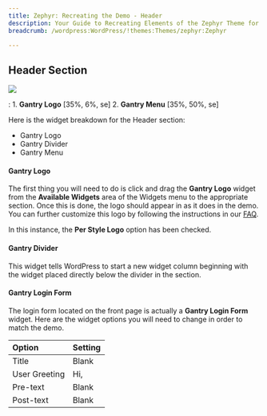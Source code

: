 ```yaml
---
title: Zephyr: Recreating the Demo - Header
description: Your Guide to Recreating Elements of the Zephyr Theme for WordPress
breadcrumb: /wordpress:WordPress/!themes:Themes/zephyr:Zephyr

---
```


Header Section
-----

![][demo]

:   1. **Gantry Logo** [35%, 6%, se]
    2. **Gantry Menu** [35%, 50%, se]

Here is the widget breakdown for the Header section:

* Gantry Logo
* Gantry Divider
* Gantry Menu

#### Gantry Logo

The first thing you will need to do is click and drag the **Gantry Logo** widget from the **Available Widgets** area of the Widgets menu to the appropriate section. Once this is done, the logo should appear in as it does in the demo. You can further customize this logo by following the instructions in our [FAQ][faq].

In this instance, the **Per Style Logo** option has been checked.

#### Gantry Divider

This widget tells WordPress to start a new widget column beginning with the widget placed directly below the divider in the section.

#### Gantry Login Form

The login form located on the front page is actually a **Gantry Login Form** widget. Here are the widget options you will need to change in order to match the demo.

| Option            | Setting                         |  
| :---------------- | :------------------------------ |  
| Title             | Blank                           |  
| User Greeting     | Hi,                             |  
| Pre-text          | Blank                           |  
| Post-text         | Blank                           |  

[demo]: assets/demo_1.jpeg
[menu]: ../../start/menus.md
[faq]: faq.md
